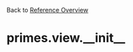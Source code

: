 
Back to [Reference Overview](https://github.com/pyrustic/primes/blob/master/docs/reference)

# primes.view.\_\_init\_\_



<br>


